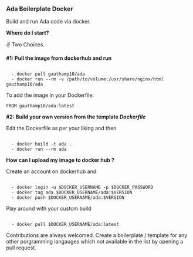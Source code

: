 ### __Ada Boilerplate Docker__

Build and run Ada code via docker.

__Where do I start?__

✌️ Two Choices.

__#1: Pull the image from dockerhub and run__

```

  - docker pull gauthamp10/ada
  - docker run --rm -v /path/to/volume:/usr/share/nginx/html gauthamp10/ada

```
To add the image in your Dockerfile:

```
FROM gauthamp10/ada:latest
```

__#2: Build your own version from the template *Dockerfile*__

Edit the Dockerfile as per your liking and then 

```

  - docker build -t ada .
  - docker run --rm ada

```

__How can I upload my image to docker hub ?__

Create an account on dockerhub and

```

  - docker login -u $DOCKER_USERNAME -p $DOCKER_PASSWORD
  - docker tag ada $DOCKER_USERNAME/ada:$VERSION
  - docker push $DOCKER_USERNAME/ada:$VERSION

```

Play around with your custom build

```

  - docker pull $DOCKER_USERNAME/ada:latest

```

Contributions are always welcomed. Create a boilerplate / template for any other porgramming langauges which not available in the list by opening a pull request. 